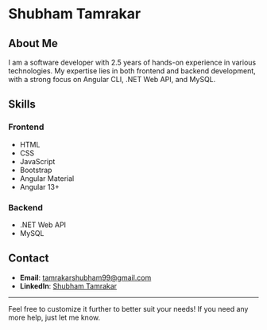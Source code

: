 # Shubham Tamrakar

## About Me
I am a software developer with 2.5 years of hands-on experience in various technologies. My expertise lies in both frontend and backend development, with a strong focus on Angular CLI, .NET Web API, and MySQL.

## Skills

### Frontend
- HTML
- CSS
- JavaScript
- Bootstrap
- Angular Material
- Angular 13+

### Backend
- .NET Web API
- MySQL

## Contact
- **Email**: [tamrakarshubham99@gmail.com](mailto:tamrakarshubham99@gmail.com)
- **LinkedIn**: [Shubham Tamrakar](https://www.linkedin.com/in/shubham-tamrakar-b41b74221)

---

Feel free to customize it further to better suit your needs! If you need any more help, just let me know.

